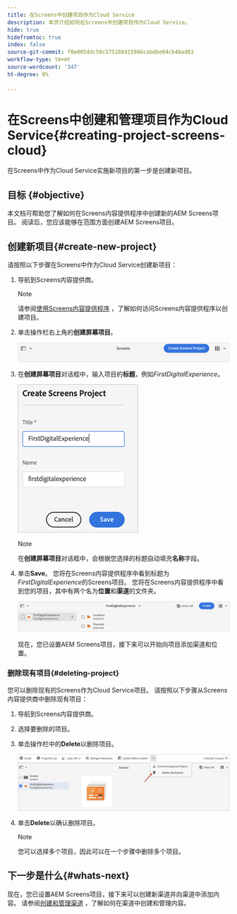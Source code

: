 ```yaml
---
title: 在Screens中创建项目作为Cloud Service
description: 本页介绍如何在Screens中创建项目作为Cloud Service。
hide: true
hidefromtoc: true
index: false
source-git-commit: f0e005ddc59c575188d15986cabdbe04cb48ad03
workflow-type: tm+mt
source-wordcount: '347'
ht-degree: 0%

---
```



# 在Screens中创建和管理项目作为Cloud Service{#creating-project-screens-cloud}

在Screens中作为Cloud Service实施新项目的第一步是创建新项目。

## 目标 {#objective}

本文档可帮助您了解如何在Screens内容提供程序中创建新的AEM Screens项目。 阅读后，您应该能够在范围方面创建AEM Screens项目。

## 创建新项目{#create-new-project}

请按照以下步骤在Screens中作为Cloud Service创建新项目：

1. 导航到Screens内容提供商。

   >[!NOTE]
   >请参阅[使用Screens内容提供程序](/help/screens-cloud/setting-up-project/using-screens-content-provider.md) ，了解如何访问Screens内容提供程序以创建项目。

1. 单击操作栏右上角的&#x200B;**创建屏幕项目**。

   ![](/help/screens-cloud/assets/create-content/create-screens-project1.png)

1. 在&#x200B;**创建屏幕项目**&#x200B;对话框中，输入项目的&#x200B;**标题**，例如&#x200B;*FirstDigitalExperience*。

   ![](/help/screens-cloud/assets/create-content/create-screens-project2.png)

   >[!NOTE]
   >在&#x200B;**创建屏幕项目**&#x200B;对话框中，会根据您选择的标题自动填充&#x200B;**名称**&#x200B;字段。

1. 单击&#x200B;**Save**。 您将在Screens内容提供程序中看到标题为&#x200B;*FirstDigitalExperience*&#x200B;的Screens项目。 您将在Screens内容提供程序中看到您的项目，其中有两个名为&#x200B;**位置**&#x200B;和&#x200B;**渠道**&#x200B;的文件夹。

   ![](/help/screens-cloud/assets/create-content/create-screens-project3.png)

   现在，您已设置AEM Screens项目，接下来可以开始向项目添加渠道和位置。

### 删除现有项目{#deleting-project}

您可以删除现有的Screens作为Cloud Service项目。
请按照以下步骤从Screens内容提供商中删除现有项目：

1. 导航到Screens内容提供商。
1. 选择要删除的项目。
1. 单击操作栏中的&#x200B;**Delete**&#x200B;以删除项目。

   ![](/help/screens-cloud/assets/create-content/create-project5.png)

1. 单击&#x200B;**Delete**&#x200B;以确认删除项目。

   >[!NOTE]
   >您可以选择多个项目，因此可以在一个步骤中删除多个项目。

## 下一步是什么{#whats-next}

现在，您已设置AEM Screens项目，接下来可以创建新渠道并向渠道中添加内容。 请参阅[创建和管理渠道](/help/screens-cloud/creating-content/creating-channels-screens-cloud.md) ，了解如何在渠道中创建和管理内容。